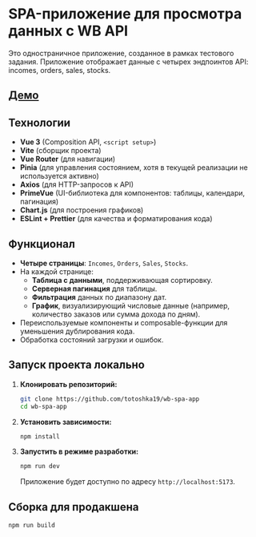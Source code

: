 # SPA-приложение для просмотра данных с WB API

Это одностраничное приложение, созданное в рамках тестового задания. Приложение отображает данные с четырех эндпоинтов API: incomes, orders, sales, stocks.

## **[Демо](https://wb-spa-a2cs6oucd-anna-kapitanovas-projects.vercel.app/)**

## Технологии

-   **Vue 3** (Composition API, `<script setup>`)
-   **Vite** (сборщик проекта)
-   **Vue Router** (для навигации)
-   **Pinia** (для управления состоянием, хотя в текущей реализации не используется активно)
-   **Axios** (для HTTP-запросов к API)
-   **PrimeVue** (UI-библиотека для компонентов: таблицы, календари, пагинация)
-   **Chart.js** (для построения графиков)
-   **ESLint + Prettier** (для качества и форматирования кода)

## Функционал

-   **Четыре страницы**: `Incomes`, `Orders`, `Sales`, `Stocks`.
-   На каждой странице:
    -   **Таблица с данными**, поддерживающая сортировку.
    -   **Серверная пагинация** для таблицы.
    -   **Фильтрация** данных по диапазону дат.
    -   **График**, визуализирующий числовые данные (например, количество заказов или сумма дохода по дням).
-   Переиспользуемые компоненты и composable-функции для уменьшения дублирования кода.
-   Обработка состояний загрузки и ошибок.

## Запуск проекта локально

1.  **Клонировать репозиторий:**
    ```sh
    git clone https://github.com/totoshka19/wb-spa-app
    cd wb-spa-app
    ```

2.  **Установить зависимости:**
    ```sh
    npm install
    ```

3.  **Запустить в режиме разработки:**
    ```sh
    npm run dev
    ```
    Приложение будет доступно по адресу `http://localhost:5173`.

## Сборка для продакшена

```sh
npm run build
